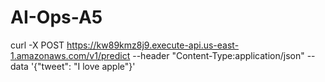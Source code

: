 # AI-Ops-A5

curl -X POST https://kw89kmz8j9.execute-api.us-east-1.amazonaws.com/v1/predict --header "Content-Type:application/json" --data '{"tweet": "I love apple"}'
